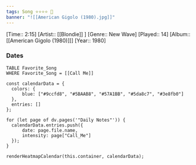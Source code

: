 ```yaml
---
tags: Song ⭐⭐⭐⭐ 💛
banner: "![[American Gigolo (1980).jpg]]"
---
```

[Time:: 2:15]
[Artist:: [[Blondie]] ]
[Genre:: New Wave]
[Played:: 14]
[Album:: [[American Gigolo (1980)]]]
[Year:: 1980]
### Dates
````dataview
TABLE Favorite_Song
WHERE Favorite_Song = [[Call Me]]
````

  ```dataviewjs
const calendarData = { 
	colors: { 
		blue: ["#9ccfd8", "#5BAAB8", "#57A1BB", "#5da8c7", "#3e8fb0"] 
	}, 
	entries: [] 
}; 

for (let page of dv.pages('"Daily Notes"')) { 
	calendarData.entries.push({ 
		date: page.file.name, 
		intensity: page["Call_Me"]
	}); 
} 

renderHeatmapCalendar(this.container, calendarData);
```
